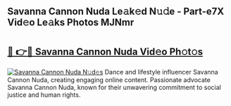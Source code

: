 ## Savanna Cannon Nuda Le𝚊k𝚎d N𝚞𝚍e - Part-e7X Vid𝚎o Le𝚊ks Photos MJNmr

# <h2><a href="http://fbf7co.evod.top/?m=Savanna+Cannon+Nuda">🔗 👉🔴 Savanna Cannon Nuda Vid𝚎o Ph𝚘t𝚘s</a></h2>

[![Savanna Cannon Nuda N𝚞d𝚎s](https://i.imgur.com/8V9OHl7.gif)](http://fbf7co.evod.top/?m=Savanna+Cannon+Nuda)
Dance and lifestyle influencer Savanna Cannon Nuda, creating engaging online content. Passionate advocate Savanna Cannon Nuda, known for their unwavering commitment to social justice and human rights. 

